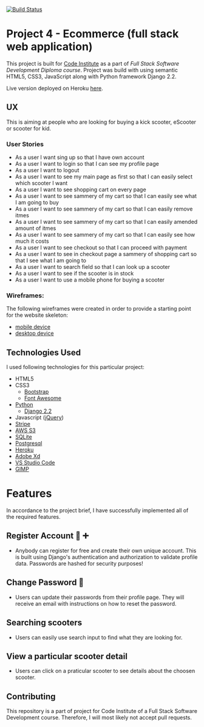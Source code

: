 [![Build Status](https://travis-ci.org/Tomas-Kaiser/Code-Institute-Milestone-4-Full-Stack-App-Ecommerce.svg?branch=master)](https://travis-ci.org/Tomas-Kaiser/Code-Institute-Milestone-4-Full-Stack-App-Ecommerce)

# Project 4 - Ecommerce (full stack web application)
This project is built for [Code Institute](https://codeinstitute.net/) as a part of _Full Stack Software Development Diploma course_. Project was build with using semantic HTML5, CSS3, JavaScript along with Python framework Django 2.2.

Live version deployed on Heroku [here](https://django-ecommerce-milestone.herokuapp.com/).

## UX
This is aiming at people who are looking for buying a kick scooter, eScooter or scooter for kid.

### User Stories

* As a user I want sing up so that I have own account
* As a user I want to login so that I can see my profile page
* As a user I want to logout 
* As a user I want to see my main page as first so that I can easily select which scooter I want
* As a user I want to see shopping cart on every page
* As a user I want to see sammery of my cart so that I can easily see what I am going to buy
* As a user I want to see sammery of my cart so that I can easily remove itmes
* As a user I want to see sammery of my cart so that I can easily amended amount of itmes
* As a user I want to see sammery of my cart so that I can easily see how much it costs
* As a user I want to see checkout so that I can proceed with payment
* As a user I want to see in checkout page a sammery of shopping cart so that I see what I am going to 
* As a user I want to search field so that I can look up a scooter
* As a user I want to see if the scooter is in stock
* As a user I want to use a mobile phone for buying a scooter

### Wireframes:  
The following wireframes were created in order to provide a starting point for the website skeleton:

* [mobile device](wireframes/E-commerce-mobile)
* [desktop device](wireframes/E-commerce-desktop)


## Technologies Used
I used following technologies for this particular project:
* HTML5
* CSS3
   * [Bootstrap](https://getbootstrap.com/)
   * [Font Awesome](https://fontawesome.com/)
* [Python](https://www.python.org/)
   * [Django 2.2](https://docs.djangoproject.com/en/2.2/releases/2.2/)
* Javascript ([jQuery](https://jquery.com/))
* [Stripe](https://stripe.com/)
* [AWS S3](https://aws.amazon.com/s3/)
* [SQLite](https://www.sqlite.org/index.html)
* [Postgresql](https://www.postgresql.org/)
* [Heroku](https://heroku.com/)
* [Adobe Xd](https://www.adobe.com/cz/products/xd.html)
* [VS Studio Code](https://visualstudio.microsoft.com/cs/?rr=https%3A%2F%2Fwww.google.ie%2F)
* [GIMP](https://www.gimp.org/)

# Features
In accordance to the project brief, I have successfully implemented all of the required features.

## Register Account 👤 ➕
   * Anybody can register for free and create their own unique account. This is built using Django's authentication   and authorization to validate profile data. Passwords are hashed for security purposes!

## Change Password 🔐
   * Users can update their passwords from their profile page. They will receive an email with instructions on how    to reset the password.

## Searching scooters
   * Users can easily use search input to find what they are looking for.

## View a particular scooter detail
   * Users can click on a praticular scooter to see details about the choosen scooter.

## Contributing
This repository is a part of project for Code Institute of a Full Stack Software Development course. Therefore, I will most likely not accept pull requests.